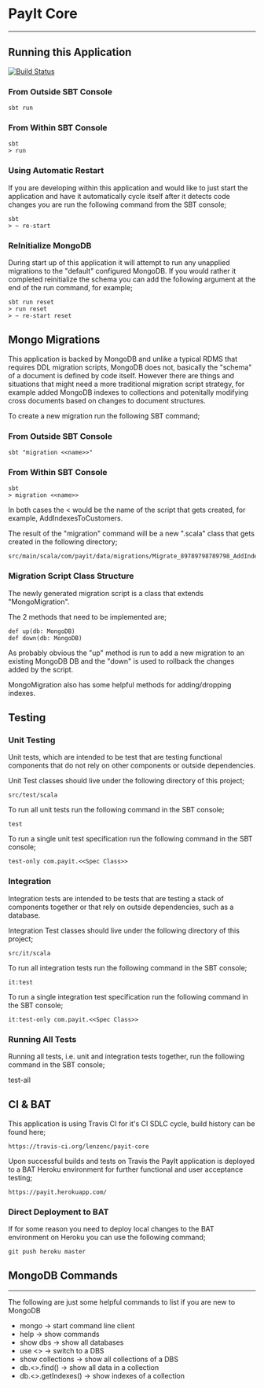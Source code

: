 # PayIt Core
-----

## Running this Application

[![Build Status](https://travis-ci.org/lenzenc/payit-core.svg?branch=master)](https://travis-ci.org/lenzenc/payit-core)

### From Outside SBT Console
    
    sbt run

### From Within SBT Console

    sbt
    > run
    
### Using Automatic Restart
If you are developing within this application and would like to just start the application and have it automatically cycle itself after it detects code changes you are run the following command from the SBT console;
 
    sbt
    > ~ re-start
    
### ReInitialize MongoDB    
During start up of this application it will attempt to run any unapplied migrations to the "default" configured MongoDB.  If you would rather it completed reinitialize the schema you can add the following argument at the end of the run command, for example;

    sbt run reset
    > run reset
    > ~ re-start reset

## Mongo Migrations
This application is backed by MongoDB and unlike a typical RDMS that requires DDL migration scripts, MongoDB does not, basically the "schema" of a document is defined by code itself.  However there are things and situations that might need a more traditional migration script strategy, for example added MongoDB indexes to collections and potenitally modifying cross documents based on changes to document structures.

To create a new migration run the following SBT command;

### From Outside SBT Console
    
    sbt "migration <<name>>"

### From Within SBT Console

    sbt
    > migration <<name>>
    
In both cases the <<name> would be the name of the script that gets created, for example, AddIndexesToCustomers.

The result of the "migration" command will be a new ".scala" class that gets created in the following directory;

    src/main/scala/com/payit/data/migrations/Migrate_89789798789798_AddIndexesToCustomers
    
### Migration Script Class Structure
The newly generated migration script is a class that extends "MongoMigration".
    
The 2 methods that need to be implemented are;

    def up(db: MongoDB)
    def down(db: MongoDB)
    
As probably obvious the "up" method is run to add a new migration to an existing MongoDB DB and the "down" is used to rollback the changes added by the script.
    
MongoMigration also has some helpful methods for adding/dropping indexes.

## Testing

### Unit Testing
Unit tests, which are intended to be test that are testing functional components that do not rely on other components or outside dependencies.

Unit Test classes should live under the following directory of this project;

    src/test/scala

To run all unit tests run the following command in the SBT console;

    test

To run a single unit test specification run the following command in the SBT console;

    test-only com.payit.<<Spec Class>>

### Integration
Integration tests are intended to be tests that are testing a stack of components together or that rely on outside dependencies, such as a database.

Integration Test classes should live under the following directory of this project;

    src/it/scala

To run all integration tests run the following command in the SBT console;

    it:test

To run a single integration test specification run the following command in the SBT console;

    it:test-only com.payit.<<Spec Class>>

### Running All Tests
Running all tests, i.e. unit and integration tests together, run the following command in the SBT console;

  test-all
  
## CI & BAT
This application is using Travis CI for it's CI SDLC cycle, build history can be found here;

    https://travis-ci.org/lenzenc/payit-core
    
Upon successful builds and tests on Travis the PayIt application is deployed to a BAT Heroku environment for further functional and user acceptance testing;
    
    https://payit.herokuapp.com/
    
### Direct Deployment to BAT
If for some reason you need to deploy local changes to the BAT environment on Heroku you can use the following command;

    git push heroku master

## MongoDB Commands
----
The following are just some helpful commands to list if you are new to MongoDB

* mongo -> start command line client
* help -> show commands
* show dbs -> show all databases
* use <<dbs>> -> switch to a DBS
* show collections -> show all collections of a DBS
* db.<<collection>>.find() -> show all data in a collection
* db.<<collection>>.getIndexes() -> show indexes of a collection